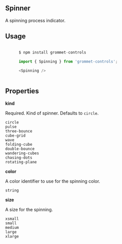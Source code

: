 ## Spinner
A spinning process indicator.

## Usage

```javascript

      $ npm install grommet-controls
 
      import { Spinning } from 'grommet-controls';

      <Spinning />
    
```

## Properties

**kind**

Required. Kind of spinner. Defaults to `circle`.

```
circle
pulse
three-bounce
cube-grid
wave
folding-cube
double-bounce
wandering-cubes
chasing-dots
rotating-plane
```

**color**

A color identifier to use for the spinning color.

```
string
```

**size**

A size for the spinning.

```
xsmall
small
medium
large
xlarge
```
  